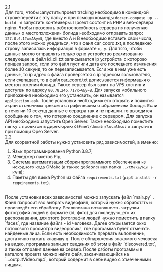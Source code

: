 2.1
<br>
Для того, чтобы запустить проект tracking необходимо в командной строке перейти в эту папку и при помощи команды 
`docker-compose up --build -d` запустить контейнеры. Проект состоит из PHP и веб-сервера nginx. 
Чтобы проверить работоспособность сервера по получению данных о местоположении болида необходимо отправить запрос `127.0.0.1?x=A&y=B`, где вместо A и В необходимо вставить свои числа, после этого можно убедиться, что в файл car_coord.txt, в последнюю строку, записалась информация в формате `x, y`. 
Для того, чтобы данные могло отправлять только одно устройство реализованно следующее: в файл id_cli.txt записывается ip устройста, с которово пришел запрос, если это файл пуст или дата его последнего изменения более 30 секунд, то он перезаписывается. Если же в нем уже есть данные, то ip адрес с файла проверяется с ip адресом пользователя, если совпадает, то в файл car_coord.txt дописывается информация о местопложении болида. Также сервер был залит на VPS хостинг и доступен по адресу `80.78.246.71?x=A&y=B`.
Для запуска мобильного приложения необходимо его установить, он называется `application.apk`. После установки необходимо его открыть и появится экран с гоночным треком и с графическим отображением болида. Если в течении 10 секунд данные с сервера так и не пришли, то выводится сообщение о том, что потеряно соединение с сервером. Для запуска API необходимо запустить Open Server. Также необходимо поместить папку с проектом в директорию `OSPanel/domain/localhost` и запустить при помощи Open Server.
<br>
2.2
<br>
Для корректной работы нужно установить ряд зависимостей, а именно:
  1. Язык программирования Python 3.8.7;
  2. Менеджер пакетов Pip;
  3. Cистема автоматизации сборки программного обеспечения из исходного кода CMake (а также добавленная папка `../CMake/bin в PATH`);
  4. Пакеты для языка Python из файла `requirements.txt` (`pip3 install -r requirements.txt`).
<br>
После установки всех зависимостей можно запускать файл `main.py` .
Файл попросит вас выбрать видеофайл, который нужно обработать и произведёт его обработку.
Реализована возможность загрузки фотографий людей в формате (id, фото) для последующего их распознавания, для этого фотографии людей нужно поместить в папку `faces`, где название файла - id человека.
Далее открывается окно потокового просмотра видеоролика, где программа будет отмечать найденные лица. Если есть необходимость прервать выполнение, достаточно нажать клавишу q.
После обнаружения знакомого человека на видео, программа запишет сведения об этом в файл `discovered.txt`, а также отправит данные на сервер.
После работы программы в каталоге проекта можно найти файл, заканчивающийся на `...outputVideo.mp4`, который содержит в себе видео с отмеченными лицами.

